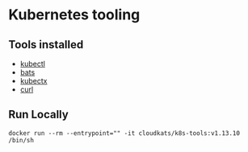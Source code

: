 # Kubernetes tooling

## Tools installed

- [kubectl](https://kubernetes.io/docs/tasks/tools/install-kubectl/)
- [bats](https://github.com/bats-core/bats-core#building-a-docker-image)
- [kubectx](https://github.com/ahmetb/kubectx)
- [curl](https://github.com/curl/curl)

## Run Locally

```
docker run --rm --entrypoint="" -it cloudkats/k8s-tools:v1.13.10 /bin/sh
```